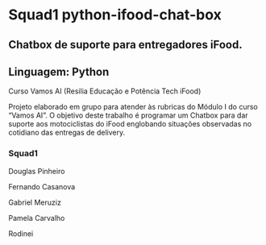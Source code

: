 # Squad1 python-ifood-chat-box


## Chatbox de suporte para entregadores iFood.
## Linguagem: Python

Curso Vamos AI (Resilia Educação e Potência Tech iFood)

Projeto elaborado em grupo para atender às rubricas do Módulo I do curso “Vamos AI”. O objetivo deste trabalho é programar um Chatbox para dar suporte aos motociclistas do iFood englobando situações observadas no cotidiano das entregas de delivery.

### Squad1

Douglas Pinheiro

Fernando Casanova

Gabriel Meruziz

Pamela Carvalho

Rodinei

